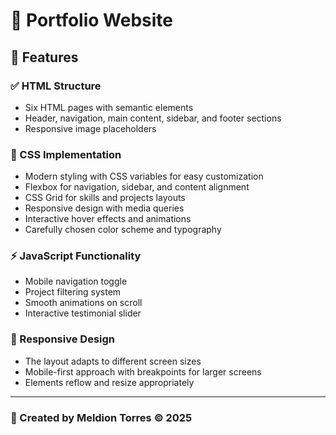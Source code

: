 # 📌 Portfolio Website

## 🌟 Features

### ✅ HTML Structure
- Six HTML pages with semantic elements
- Header, navigation, main content, sidebar, and footer sections
- Responsive image placeholders

### 🎨 CSS Implementation
- Modern styling with CSS variables for easy customization
- Flexbox for navigation, sidebar, and content alignment
- CSS Grid for skills and projects layouts
- Responsive design with media queries
- Interactive hover effects and animations
- Carefully chosen color scheme and typography

### ⚡ JavaScript Functionality
- Mobile navigation toggle
- Project filtering system
- Smooth animations on scroll
- Interactive testimonial slider

### 📱 Responsive Design
- The layout adapts to different screen sizes
- Mobile-first approach with breakpoints for larger screens
- Elements reflow and resize appropriately

---

### 🚀 Created by **Meldion Torres** © 2025


 
